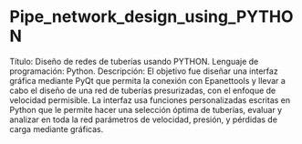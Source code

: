# Pipe_network_design_using_PYTHON
Título: Diseño de redes de tuberías usando PYTHON. Lenguaje de programación: Python. Descripción: El objetivo fue diseñar una interfaz gráfica mediante PyQt que permita la conexión con Epanettools y llevar a cabo el diseño de una red de tuberías presurizadas, con el enfoque de velocidad permisible. La interfaz usa funciones personalizadas escritas en Python que le permite hacer una selección óptima de tuberías, evaluar y analizar en toda la red parámetros de velocidad, presión, y pérdidas de carga mediante gráficas.
